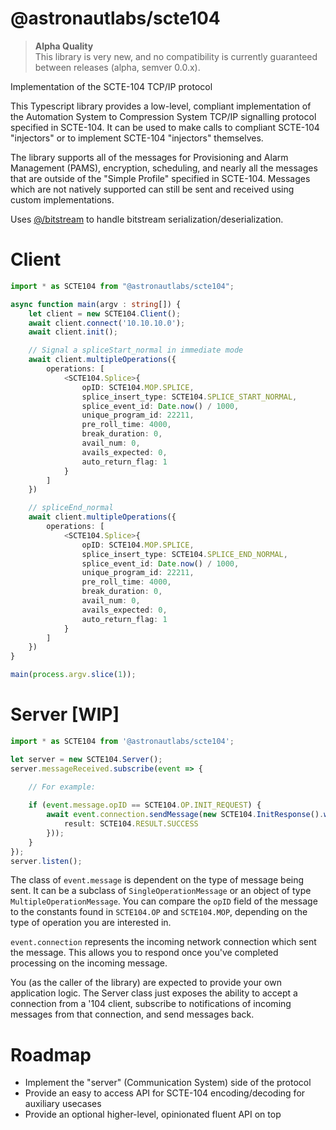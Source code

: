 # @astronautlabs/scte104
> **Alpha Quality**  
> This library is very new, and no compatibility is currently guaranteed between 
> releases (alpha, semver 0.0.x).

Implementation of the SCTE-104 TCP/IP protocol

This Typescript library provides a low-level, compliant implementation of the 
Automation System to Compression System TCP/IP signalling protocol 
specified in SCTE-104. It can be used to make calls to compliant 
SCTE-104 "injectors" or to implement SCTE-104 "injectors" themselves.

The library supports all of the messages for Provisioning and Alarm Management (PAMS),
encryption, scheduling, and nearly all the messages that are outside of the "Simple Profile" specified in SCTE-104. Messages which are not natively supported can still be sent and received using custom implementations.

Uses [@/bitstream](https://github.com/astronautlabs/bitstream) to handle bitstream serialization/deserialization.

# Client

```typescript
import * as SCTE104 from "@astronautlabs/scte104";

async function main(argv : string[]) {
    let client = new SCTE104.Client();
    await client.connect('10.10.10.0');
    await client.init();

    // Signal a spliceStart_normal in immediate mode
    await client.multipleOperations({
        operations: [
            <SCTE104.Splice>{
                opID: SCTE104.MOP.SPLICE,
                splice_insert_type: SCTE104.SPLICE_START_NORMAL,
                splice_event_id: Date.now() / 1000,
                unique_program_id: 22211,
                pre_roll_time: 4000,
                break_duration: 0,
                avail_num: 0,
                avails_expected: 0,
                auto_return_flag: 1
            }
        ]
    })

    // spliceEnd_normal
    await client.multipleOperations({
        operations: [
            <SCTE104.Splice>{
                opID: SCTE104.MOP.SPLICE,
                splice_insert_type: SCTE104.SPLICE_END_NORMAL,
                splice_event_id: Date.now() / 1000,
                unique_program_id: 22211,
                pre_roll_time: 4000,
                break_duration: 0,
                avail_num: 0,
                avails_expected: 0,
                auto_return_flag: 1
            }
        ]
    })
}

main(process.argv.slice(1));
```

# Server [WIP]

```typescript
import * as SCTE104 from '@astronautlabs/scte104';

let server = new SCTE104.Server();
server.messageReceived.subscribe(event => {

    // For example:
    
    if (event.message.opID == SCTE104.OP.INIT_REQUEST) {
        await event.connection.sendMessage(new SCTE104.InitResponse().with({
            result: SCTE104.RESULT.SUCCESS
        }));
    }
});
server.listen();

```

The class of `event.message` is dependent on the type of message being sent.
It can be a subclass of `SingleOperationMessage` or an object of type `MultipleOperationMessage`. You can compare the `opID` field of the message to 
the constants found in `SCTE104.OP` and `SCTE104.MOP`, depending on the type of 
operation you are interested in. 

`event.connection` represents the incoming network connection which sent the 
message. This allows you to respond once you've completed processing on the incoming 
message.

You (as the caller of the library) are expected to provide your own application logic. 
The Server class just exposes the ability to accept a connection from a '104 client,
subscribe to notifications of incoming messages from that connection, and send messages
back.

# Roadmap
- Implement the "server" (Communication System) side of the protocol
- Provide an easy to access API for SCTE-104 encoding/decoding for auxiliary usecases
- Provide an optional higher-level, opinionated fluent API on top
